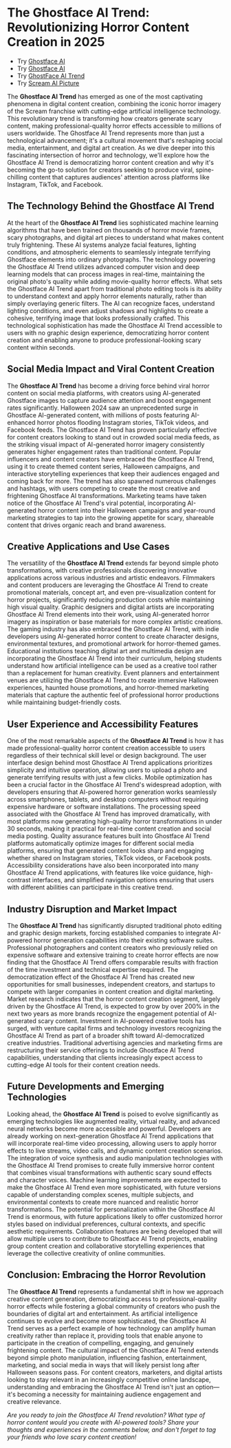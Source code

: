 # The Ghostface AI Trend: Revolutionizing Horror Content Creation in 2025

- Try [Ghostface AI](https://bananaai.me/features/ghostface-ai)
- Try [Ghostface AI](https://ghostfaceai.org)
- Try [GhostFace AI Trend](https://ghostfaceaitrend.org/)
- Try [Scream AI Picture](https://screamaipicture.org)

The **Ghostface AI Trend** has emerged as one of the most captivating phenomena in digital content creation, combining the iconic horror imagery of the Scream franchise with cutting-edge artificial intelligence technology. This revolutionary trend is transforming how creators generate scary content, making professional-quality horror effects accessible to millions of users worldwide. The Ghostface AI Trend represents more than just a technological advancement; it's a cultural movement that's reshaping social media, entertainment, and digital art creation. As we dive deeper into this fascinating intersection of horror and technology, we'll explore how the Ghostface AI Trend is democratizing horror content creation and why it's becoming the go-to solution for creators seeking to produce viral, spine-chilling content that captures audiences' attention across platforms like Instagram, TikTok, and Facebook.

## The Technology Behind the Ghostface AI Trend

At the heart of the **Ghostface AI Trend** lies sophisticated machine learning algorithms that have been trained on thousands of horror movie frames, scary photographs, and digital art pieces to understand what makes content truly frightening. These AI systems analyze facial features, lighting conditions, and atmospheric elements to seamlessly integrate terrifying Ghostface elements into ordinary photographs. The technology powering the Ghostface AI Trend utilizes advanced computer vision and deep learning models that can process images in real-time, maintaining the original photo's quality while adding movie-quality horror effects. What sets the Ghostface AI Trend apart from traditional photo editing tools is its ability to understand context and apply horror elements naturally, rather than simply overlaying generic filters. The AI can recognize faces, understand lighting conditions, and even adjust shadows and highlights to create a cohesive, terrifying image that looks professionally crafted. This technological sophistication has made the Ghostface AI Trend accessible to users with no graphic design experience, democratizing horror content creation and enabling anyone to produce professional-looking scary content within seconds.

## Social Media Impact and Viral Content Creation

The **Ghostface AI Trend** has become a driving force behind viral horror content on social media platforms, with creators using AI-generated Ghostface images to capture audience attention and boost engagement rates significantly. Halloween 2024 saw an unprecedented surge in Ghostface AI-generated content, with millions of posts featuring AI-enhanced horror photos flooding Instagram stories, TikTok videos, and Facebook feeds. The Ghostface AI Trend has proven particularly effective for content creators looking to stand out in crowded social media feeds, as the striking visual impact of AI-generated horror imagery consistently generates higher engagement rates than traditional content. Popular influencers and content creators have embraced the Ghostface AI Trend, using it to create themed content series, Halloween campaigns, and interactive storytelling experiences that keep their audiences engaged and coming back for more. The trend has also spawned numerous challenges and hashtags, with users competing to create the most creative and frightening Ghostface AI transformations. Marketing teams have taken notice of the Ghostface AI Trend's viral potential, incorporating AI-generated horror content into their Halloween campaigns and year-round marketing strategies to tap into the growing appetite for scary, shareable content that drives organic reach and brand awareness.

## Creative Applications and Use Cases

The versatility of the **Ghostface AI Trend** extends far beyond simple photo transformations, with creative professionals discovering innovative applications across various industries and artistic endeavors. Filmmakers and content producers are leveraging the Ghostface AI Trend to create promotional materials, concept art, and even pre-visualization content for horror projects, significantly reducing production costs while maintaining high visual quality. Graphic designers and digital artists are incorporating Ghostface AI Trend elements into their work, using AI-generated horror imagery as inspiration or base materials for more complex artistic creations. The gaming industry has also embraced the Ghostface AI Trend, with indie developers using AI-generated horror content to create character designs, environmental textures, and promotional artwork for horror-themed games. Educational institutions teaching digital art and multimedia design are incorporating the Ghostface AI Trend into their curriculum, helping students understand how artificial intelligence can be used as a creative tool rather than a replacement for human creativity. Event planners and entertainment venues are utilizing the Ghostface AI Trend to create immersive Halloween experiences, haunted house promotions, and horror-themed marketing materials that capture the authentic feel of professional horror productions while maintaining budget-friendly costs.

## User Experience and Accessibility Features

One of the most remarkable aspects of the **Ghostface AI Trend** is how it has made professional-quality horror content creation accessible to users regardless of their technical skill level or design background. The user interface design behind most Ghostface AI Trend applications prioritizes simplicity and intuitive operation, allowing users to upload a photo and generate terrifying results with just a few clicks. Mobile optimization has been a crucial factor in the Ghostface AI Trend's widespread adoption, with developers ensuring that AI-powered horror generation works seamlessly across smartphones, tablets, and desktop computers without requiring expensive hardware or software installations. The processing speed associated with the Ghostface AI Trend has improved dramatically, with most platforms now generating high-quality horror transformations in under 30 seconds, making it practical for real-time content creation and social media posting. Quality assurance features built into Ghostface AI Trend platforms automatically optimize images for different social media platforms, ensuring that generated content looks sharp and engaging whether shared on Instagram stories, TikTok videos, or Facebook posts. Accessibility considerations have also been incorporated into many Ghostface AI Trend applications, with features like voice guidance, high-contrast interfaces, and simplified navigation options ensuring that users with different abilities can participate in this creative trend.

## Industry Disruption and Market Impact

The **Ghostface AI Trend** has significantly disrupted traditional photo editing and graphic design markets, forcing established companies to integrate AI-powered horror generation capabilities into their existing software suites. Professional photographers and content creators who previously relied on expensive software and extensive training to create horror effects are now finding that the Ghostface AI Trend offers comparable results with fraction of the time investment and technical expertise required. The democratization effect of the Ghostface AI Trend has created new opportunities for small businesses, independent creators, and startups to compete with larger companies in content creation and digital marketing. Market research indicates that the horror content creation segment, largely driven by the Ghostface AI Trend, is expected to grow by over 200% in the next two years as more brands recognize the engagement potential of AI-generated scary content. Investment in AI-powered creative tools has surged, with venture capital firms and technology investors recognizing the Ghostface AI Trend as part of a broader shift toward AI-democratized creative industries. Traditional advertising agencies and marketing firms are restructuring their service offerings to include Ghostface AI Trend capabilities, understanding that clients increasingly expect access to cutting-edge AI tools for their content creation needs.

## Future Developments and Emerging Technologies

Looking ahead, the **Ghostface AI Trend** is poised to evolve significantly as emerging technologies like augmented reality, virtual reality, and advanced neural networks become more accessible and powerful. Developers are already working on next-generation Ghostface AI Trend applications that will incorporate real-time video processing, allowing users to apply horror effects to live streams, video calls, and dynamic content creation scenarios. The integration of voice synthesis and audio manipulation technologies with the Ghostface AI Trend promises to create fully immersive horror content that combines visual transformations with authentic scary sound effects and character voices. Machine learning improvements are expected to make the Ghostface AI Trend even more sophisticated, with future versions capable of understanding complex scenes, multiple subjects, and environmental contexts to create more nuanced and realistic horror transformations. The potential for personalization within the Ghostface AI Trend is enormous, with future applications likely to offer customized horror styles based on individual preferences, cultural contexts, and specific aesthetic requirements. Collaboration features are being developed that will allow multiple users to contribute to Ghostface AI Trend projects, enabling group content creation and collaborative storytelling experiences that leverage the collective creativity of online communities.

## Conclusion: Embracing the Horror Revolution

The **Ghostface AI Trend** represents a fundamental shift in how we approach creative content generation, democratizing access to professional-quality horror effects while fostering a global community of creators who push the boundaries of digital art and entertainment. As artificial intelligence continues to evolve and become more sophisticated, the Ghostface AI Trend serves as a perfect example of how technology can amplify human creativity rather than replace it, providing tools that enable anyone to participate in the creation of compelling, engaging, and genuinely frightening content. The cultural impact of the Ghostface AI Trend extends beyond simple photo manipulation, influencing fashion, entertainment, marketing, and social media in ways that will likely persist long after Halloween seasons pass. For content creators, marketers, and digital artists looking to stay relevant in an increasingly competitive online landscape, understanding and embracing the Ghostface AI Trend isn't just an option—it's becoming a necessity for maintaining audience engagement and creative relevance.

*Are you ready to join the Ghostface AI Trend revolution? What type of horror content would you create with AI-powered tools? Share your thoughts and experiences in the comments below, and don't forget to tag your friends who love scary content creation!*
